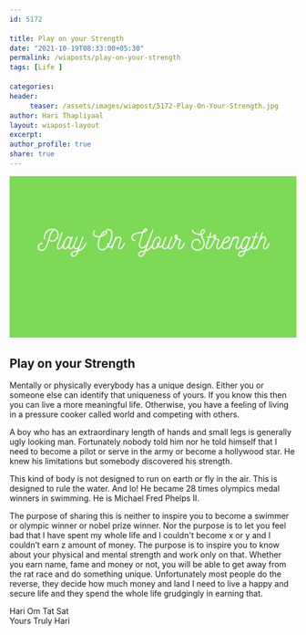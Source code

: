 ```yaml
--- 
id: 5172

title: Play on your Strength
date: "2021-10-19T08:33:00+05:30"
permalink: /wiaposts/play-on-your-strength
tags: [Life ]    

categories: 
header:
     teaser: /assets/images/wiapost/5172-Play-On-Your-Strength.jpg
author: Hari Thapliyaal 
layout: wiapost-layout 
excerpt:  
author_profile: true 
share: true 
---
```


![Play on your Strength](/assets/images/wiapost/5172-Play-On-Your-Strength.jpg)     
   
## Play on your Strength     
    
Mentally or physically everybody has a unique design. Either you or someone else can identify that uniqueness of yours. If you know this then you can live a more meaningful life. Otherwise, you have a feeling of living in a pressure cooker called world and competing with others.     
    
A boy who has an extraordinary length of hands and small legs is generally ugly looking man. Fortunately nobody told him nor he told himself that I need to become a pilot or serve in the army or become a hollywood star. He knew his limitations but somebody discovered his strength.     
    
This kind of body is not designed to run on earth or fly in the air. This is designed to rule the water. And lo! He became 28 times olympics medal winners in swimming. He is Michael Fred Phelps II.     
    
The purpose of sharing this is neither to inspire you to become a swimmer or olympic winner or nobel prize winner. Nor the purpose is to let you feel bad that I have spent my whole life and I couldn't become x or y and I couldn’t earn z amount of money. The purpose is to inspire you to know about your physical and mental strength and work only on that. Whether you earn name, fame and money or not, you will be able to get away from the rat race and do something unique. Unfortunately most people do the reverse, they decide how much money and land I need to live a happy and secure life and they spend the whole life grudgingly in earning that.     
    
Hari Om Tat Sat     
Yours Truly Hari    
